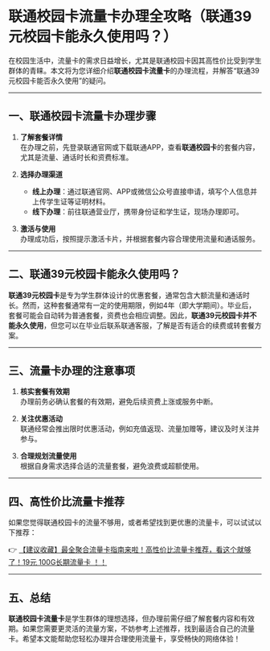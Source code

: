 # 联通校园卡流量卡办理全攻略（联通39元校园卡能永久使用吗？）

在校园生活中，流量卡的需求日益增长，尤其是联通校园卡因其高性价比受到学生群体的青睐。本文将为您详细介绍**联通校园卡流量卡**的办理流程，并解答“联通39元校园卡能否永久使用”的疑问。

---

## 一、联通校园卡流量卡办理步骤

1. **了解套餐详情**  
   在办理之前，先登录联通官网或下载联通APP，查看**联通校园卡**的套餐内容，尤其是流量、通话时长和资费标准。

2. **选择办理渠道**  
   - **线上办理**：通过联通官网、APP或微信公众号直接申请，填写个人信息并上传学生证等证明材料。  
   - **线下办理**：前往联通营业厅，携带身份证和学生证，现场办理即可。

3. **激活与使用**  
   办理成功后，按照提示激活卡片，并根据套餐内容合理使用流量和通话服务。

---

## 二、联通39元校园卡能永久使用吗？

**联通39元校园卡**是专为学生群体设计的优惠套餐，通常包含大额流量和通话时长。然而，这种套餐通常有一定的使用期限，例如4年（即大学期间）。毕业后，套餐可能会自动转为普通套餐，资费也会相应调整。因此，**联通39元校园卡并不能永久使用**，但您可以在毕业后联系联通客服，了解是否有适合的续费或转套餐方案。

---

## 三、流量卡办理的注意事项

1. **核实套餐有效期**  
   办理前务必确认套餐的有效期，避免后续资费上涨或服务中断。

2. **关注优惠活动**  
   联通经常会推出限时优惠活动，例如充值返现、流量加赠等，建议及时关注并参与。

3. **合理规划流量使用**  
   根据自身需求选择合适的流量套餐，避免浪费或超额使用。

---

## 四、高性价比流量卡推荐

如果您觉得联通校园卡的流量不够用，或者希望找到更优惠的流量卡，可以试试以下推荐：

👉 [【建议收藏】最全聚合流量卡指南来啦！高性价比流量卡推荐，看这个就够了！19元 100G长期流量卡 ！！](https://bit.ly/Liuliangka)

---

## 五、总结

**联通校园卡流量卡**是学生群体的理想选择，但办理前需仔细了解套餐内容和有效期。如果您需要更灵活的流量方案，不妨参考上述推荐，找到最适合自己的流量卡。希望本文能帮助您轻松办理并合理使用流量卡，享受畅快的网络体验！